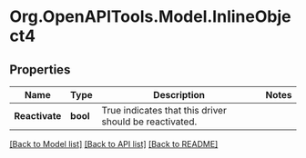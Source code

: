 # Org.OpenAPITools.Model.InlineObject4
## Properties

Name | Type | Description | Notes
------------ | ------------- | ------------- | -------------
**Reactivate** | **bool** | True indicates that this driver should be reactivated. | 

[[Back to Model list]](../README.md#documentation-for-models) [[Back to API list]](../README.md#documentation-for-api-endpoints) [[Back to README]](../README.md)


